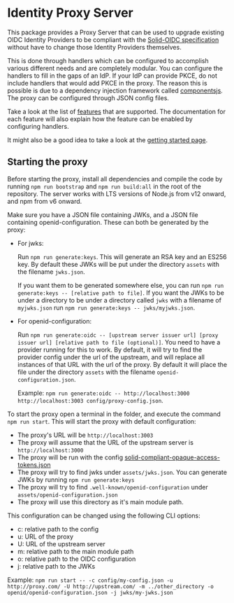 # Identity Proxy Server

This package provides a Proxy Server that can be used to upgrade existing OIDC Identity Providers to be compliant with the [Solid-OIDC specification](https://solid.github.io/authentication-panel/solid-oidc/) without have to change those Identity Providers themselves.

This is done through handlers which can be configured to accomplish various different needs and are completely modular. You can configure the handlers to fill in the gaps of an IdP. If your IdP can provide PKCE, do not include handlers that would add PKCE in the proxy. The reason this is possible is due to a dependency injection framework called [componentsjs](https://componentsjs.readthedocs.io/en/latest/). The proxy can be configured through JSON config files.

Take a look at the list of [features](../../docs/modules/proxy/pages/index.adoc) that are supported. The documentation for each feature will also explain how the feature can be enabled by configuring handlers.

It might also be a good idea to take a look at the [getting started page](../../docs/modules/proxy/pages/getting_started.adoc).

## Starting the proxy

Before starting the proxy, install all dependencies and compile the code by running `npm run bootstrap` and `npm run build:all` in the root of the repository. The server works with LTS versions of Node.js from v12 onward, and npm from v6 onward.

Make sure you have a JSON file containing JWKs, and a JSON file containing openid-configuration.
These can both be generated by the proxy:

- For jwks: 

    Run `npm run generate:keys`. This will generate an RSA key and an ES256 key. By default these JWKs will be put under the directory `assets` with the filename `jwks.json`. 
    
    If you want them to be generated somewhere else, you can run `npm run generate:keys -- [relative path to file]`. If you want the JWKs to be under a directory to be under a directory called `jwks` with a filename of `myjwks.json` run `npm run generate:keys -- jwks/myjwks.json`.

- For openid-configuration:

    Run `npm run generate:oidc -- [upstream server issuer url] [proxy issuer url] [relative path to file (optional)]`. You need to have a provider running for this to work. By default, it will try to find the provider config under the url of the upstream, and will replace all instances of that URL with the url of the proxy. By default it will place the file under the directory `assets` with the filename `openid-configuration.json`.

    Example: `npm run generate:oidc -- http://localhost:3000 http://localhost:3003 config/proxy-config.json`.



To start the proxy open a terminal in the folder, and execute the command `npm run start`. This will start the proxy with default configuration:
- The proxy's URL will be `http://localhost:3003`
- The proxy will assume that the URL of the upstream server is `http://localhost:3000`
- The proxy will be run with the config [solid-compliant-opaque-access-tokens.json](./config/presets/solid-compliant-opaque-access-tokens.json)
- The proxy will try to find jwks under `assets/jwks.json`. You can generate JWKs by running `npm run generate:keys` 
- The proxy will try to find `.well-known/openid-configuration` under `assets/openid-configuration.json`
- The proxy will use this directory as it's main module path.

This configuration can be changed using the following CLI options:
- c: relative path to the config
- u: URL of the proxy
- U: URL of the upstream server
- m: relative path to the main module path
- o: relative path to the OIDC configuration
- j: relative path to the JWKs

Example: `npm run start -- -c config/my-config.json -u http://proxy.com/ -U http://upstream.com/ -m ../other_directory -o openid/openid-configuration.json -j jwks/my-jwks.json`
